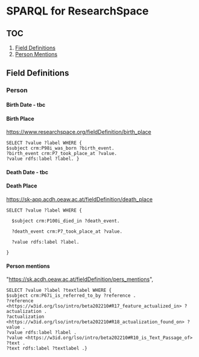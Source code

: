 # SPARQL for ResearchSpace

## TOC
1. [Field Definitions](#field-definitions)
1. [Person Mentions](#person-mentions)

## Field Definitions 

### Person

#### Birth Date - tbc
#### Birth Place 

https://www.researchspace.org/fieldDefinition/birth_place
```
SELECT ?value ?label WHERE { 
$subject crm:P98i_was_born ?birth_event. 
?birth_event crm:P7_took_place_at ?value. 
?value rdfs:label ?label. } 
```
#### Death Date - tbc
#### Death Place 

https://sk-app.acdh.oeaw.ac.at/fieldDefinition/death_place 

```
SELECT ?value ?label WHERE { 

  $subject crm:P100i_died_in ?death_event. 

  ?death_event crm:P7_took_place_at ?value. 

  ?value rdfs:label ?label. 

} 
```

#### Person mentions

"https://sk.acdh.oeaw.ac.at/fieldDefinition/pers_mentions", 
``` 
SELECT ?value ?label ?textlabel WHERE {  
$subject crm:P67i_is_referred_to_by ?reference . 
?reference <https://w3id.org/lso/intro/beta202210#R17_feature_actualized_in> ?actualization .
?actualization <https://w3id.org/lso/intro/beta202210#R18_actualization_found_on> ?value . 
?value rdfs:label ?label .
?value <https://w3id.org/lso/intro/beta202210#R10_is_Text_Passage_of> ?text .
?text rdfs:label ?textlabel .}

```

